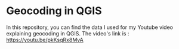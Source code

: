# Geocoding in QGIS

In this repository, you can find the data I used for my Youtube video explaining geocoding in QGIS. The video's link is : https://youtu.be/pkKsqRx8MvA
